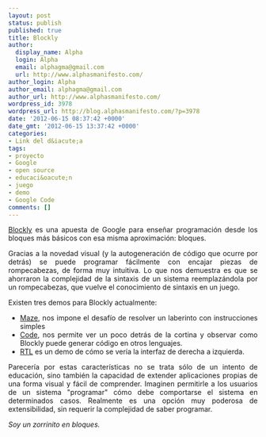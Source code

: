 ```yaml
---
layout: post
status: publish
published: true
title: Blockly
author:
  display_name: Alpha
  login: Alpha
  email: alphagma@gmail.com
  url: http://www.alphasmanifesto.com/
author_login: Alpha
author_email: alphagma@gmail.com
author_url: http://www.alphasmanifesto.com/
wordpress_id: 3978
wordpress_url: http://blog.alphasmanifesto.com/?p=3978
date: '2012-06-15 08:37:42 +0000'
date_gmt: '2012-06-15 13:37:42 +0000'
categories:
- Link del d&iacute;a
tags:
- proyecto
- Google
- open source
- educaci&oacute;n
- juego
- demo
- Google Code
comments: []
---
```

<p style="text-align: justify;"><a href="http://code.google.com/p/blockly/">Blockly</a> es una apuesta de Google para ense&ntilde;ar programaci&oacute;n desde los bloques m&aacute;s b&aacute;sicos con esa misma aproximaci&oacute;n: bloques.</p>
<p style="text-align: justify;">Gracias a la novedad visual (y la autogeneraci&oacute;n de c&oacute;digo que ocurre por detr&aacute;s) se puede programar f&aacute;cilmente con encajar piezas de rompecabezas, de forma muy intuitiva. Lo que nos demuestra es que se ahorraron la complejidad de la sintaxis de un sistema reemplaz&aacute;ndola por un rompecabezas, que vuelve el conocimiento de sintaxis en un juego.</p>
<p style="text-align: justify;">Existen tres demos para Blockly actualmente:</p>
<ul style="text-align: justify;">
<li><a href="http://blockly-demo.appspot.com/blockly/demos/maze/index.html">Maze</a>, nos impone el desaf&iacute;o de resolver un laberinto con instrucciones simples</li>
<li><a href="http://blockly-demo.appspot.com/blockly/demos/code/index.html">Code</a>, nos permite ver un poco detr&aacute;s de la cortina y observar como Blockly puede generar c&oacute;digo en otros lenguajes.</li>
<li><a href="http://blockly-demo.appspot.com/blockly/demos/rtl/index.html">RTL</a> es un demo de c&oacute;mo se ver&iacute;a la interfaz de derecha a izquierda.</li>
</ul>
<p style="text-align: justify;">Parecer&iacute;a por estas caracter&iacute;sticas no se trata s&oacute;lo de un intento de educaci&oacute;n, sino tambi&eacute;n la capacidad de extender aplicaciones propias de una forma visual y f&aacute;cil de comprender. Imaginen permitirle a los usuarios de un sistema "programar" c&oacute;mo debe comportarse el sistema en determinados casos. Realmente es una opci&oacute;n muy poderosa de extensibilidad, sin requerir la complejidad de saber programar.</p>
<p style="text-align: justify;"><em>Soy un zorrinito en bloques.</em></p>
